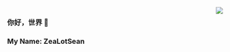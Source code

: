 <img align="right" src="https://github-readme-stats.vercel.app/api?username=zxsean&show_icons=true&icon_color=CE1D2D&text_color=718096&bg_color=ffffff&hide_title=true" />

### 你好，世界 👋
### My Name: ZeaLotSean
